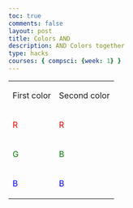 ```yaml
---
toc: true
comments: false
layout: post
title: Colors AND
description: AND Colors together
type: hacks
courses: { compsci: {week: 1} }
---
```


<html lang="en">
<head>
  <link rel="stylesheet" href="css.css">
</head>
<body>

<style>
  .button {
    width: 10%;
    padding: 10px;
    box-sizing: border-box;
  }
</style>

<table>
  <tr>
    <td>
    <p>First color</p>
    </td>
    <td>
    <p>Second color</p>
    </td>
  </tr>
  
  <tr>
    <td>
      <!-- Creating buttons for the first cell -->
      <p style="color:red">R</p>
      <script>
        function buttonClicked(buttonNumber) {
          var button = document.getElementById("button" + buttonNumber);
          if (button.innerHTML === "0") {
            button.innerHTML = "1";
          } else {
            button.innerHTML = "0";
          }
        }
        for (var i = 1; i <= 8; i++) {
          var buttonNumber = i;
          document.write('<button id="button' + buttonNumber + '" class="button" onclick="buttonClicked(' + buttonNumber + ')">0</button>');
        }
      </script>
    </td> 
    <td>
      <!-- Creating buttons for the second cell -->
      <p style="color:red">R</p>
      <script>
        for (var i = 9; i <= 16; i++) {
          var buttonNumber = i;
          document.write('<button id="button' + buttonNumber + '" class="button" onclick="buttonClicked(' + buttonNumber + ')">0</button>');
        }
      </script>
    </td>
  </tr>

  <tr>
    <td>
      <!-- Creating buttons for the third cell -->
      <p style="color:green">G</p>
      <script>
        for (var i = 17; i <= 24; i++) {
          var buttonNumber = i;
          document.write('<button id="button' + buttonNumber + '" class="button" onclick="buttonClicked(' + buttonNumber + ')">0</button>');
        }
      </script>
    </td>
    <td>
      <!-- Creating buttons for the fourth cell -->
      <p style="color:green">B</p>
      <script>
        for (var i = 25; i <= 32; i++) {
          var buttonNumber = i;
          document.write('<button id="button' + buttonNumber + '" class="button" onclick="buttonClicked(' + buttonNumber + ')">0</button>');
        }
      </script>
    </td>
  </tr>

  <tr>
    <td>
      <!-- Creating buttons for the fifth cell -->
      <p style="color:blue">B</p>
      <script>
        for (var i = 33; i <= 40; i++) {
          var buttonNumber = i;
          document.write('<button id="button' + buttonNumber + '" class="button" onclick="buttonClicked(' + buttonNumber + ')">0</button>');
        }
      </script>
    </td>
    <td>
      <!-- Creating buttons for the sixth cell -->
      <p style="color:blue">B</p>
      <script>
        for (var i = 41; i <= 48; i++) {
          var buttonNumber = i;
          document.write('<button id="button' + buttonNumber + '" class="button" onclick="buttonClicked(' + buttonNumber + ')">0</button>');
        }
      </script>
    </td>
  </tr>
</table>
<script>
  function displayBinaryCombination(resultDiv) {
    var buttons = document.querySelectorAll("#" + resultDiv + " button");
    var binaryCombination = "";
    buttons.forEach(function(button) {
      binaryCombination += button.innerHTML;
    });
    document.getElementById(resultDiv).innerHTML = "Binary Combination: " + binaryCombination;
  }
</script>
</body>
</html>
